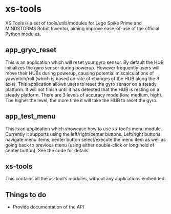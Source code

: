 # xs-tools
XS Tools is a set of tools/utils/modules for Lego Spike Prime and MINDSTORMS Robot Inventor, aiming improve ease-of-use of the official Python modules.

## app_gryo_reset
This is an application which will reset your gyro sensor. By default the HUB initializes the gyro sensor during powerup. However frequently users will move their HUBs during powerup, causing potential miscalculations of yaw/pitch/roll (which is based on rate of changes of the HUB along the 3 axis). This application allows users to reset the gyro sensor on a steady platform. It will not finish until it has detected that the HUB is resting on a steady platform. There are 3 levels of accuracy mode (low, medium, high). The higher the level, the more time it will take the HUB to reset the gyro.

## app_test_menu
This is an application which showcase how to use xs-tool's menu module. Currently it supports using the left/right/center buttons. Left/right buttons navigate menu items, center button select/execute the menu item as well as going back to previous menu (using either double-click or long hold of center button). See the code for details.


## xs-tools
This contains all the xs-tool's modules, without any applications embedded. 

## Things to do
- Provide documentation of the API
